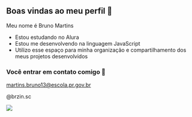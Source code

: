 ## Boas vindas ao meu perfil 👋

Meu nome é Bruno Martins

- Estou estudando no Alura
- Estou me desenvolvendo na linguagem JavaScript
- Utilizo esse espaço para minha organização e compartilhamento dos meus projetos desenvolvidos

### Você entrar em contato comigo 📧

martins.bruno13@escola.pr.gov.br

@brzin.sc

 ![](https://media1.tenor.com/m/2eWC-i5x54IAAAAd/neymar.gif)
